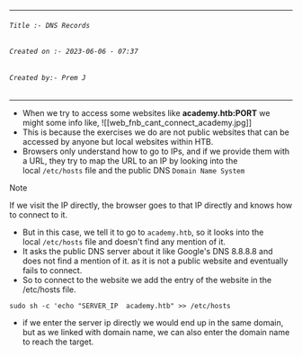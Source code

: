 
***
###### `Title :- DNS Records`
###### `Created on :- 2023-06-06 - 07:37`
###### `Created by:- Prem J`
***

- When we try to access some websites like **academy.htb:PORT** we might some info like,
![[web_fnb_cant_connect_academy.jpg]]
- This is because the exercises we do are not public websites that can be accessed by anyone but local websites within HTB. 
- Browsers only understand how to go to IPs, and if we provide them with a URL, they try to map the URL to an IP by looking into the local `/etc/hosts` file and the public DNS `Domain Name System`

>[!Note]
>If we visit the IP directly, the browser goes to that IP directly and knows how to connect to it.

- But in this case, we tell it to go to `academy.htb`, so it looks into the local `/etc/hosts` file and doesn't find any mention of it.
- It asks the public DNS server about it like Google's DNS 8.8.8.8 and does not find a mention of it. as it is not a public website and eventually fails to connect.
- So to connect to the website we add the entry of the website in the /etc/hosts file.

`sudo sh -c 'echo "SERVER_IP  academy.htb" >> /etc/hosts`

- if we enter the server ip directly we would end up in the same domain, but as we linked with domain name, we can also enter the domain name to reach the target.